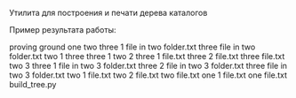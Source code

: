 Утилита для построения и печати дерева каталогов

Пример результата работы:

proving ground
    one
        two
            three 1 file in two folder.txt
            three file in two folder.txt
        two 1
            three
            three 1
        two 2
            three 1 file.txt
            three 2 file.txt
            three file.txt
        two 3
            three 1 file in two 3 folder.txt
            three 2 file in two 3 folder.txt
            three file in two 3 folder.txt
        two 1 file.txt
        two 2 file.txt
        two file.txt
    one 1 file.txt
    one file.txt
build_tree.py
